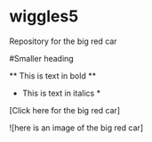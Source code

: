 # wiggles5
Repository for the big red car

#Smaller heading

** This is text in bold **

* This is text in italics *

[Click here for the big red car]

![here is an image of the big red car]
